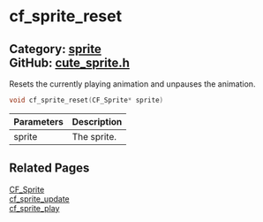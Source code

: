 [](../header.md ':include')

# cf_sprite_reset

Category: [sprite](/api_reference?id=sprite)  
GitHub: [cute_sprite.h](https://github.com/RandyGaul/cute_framework/blob/master/include/cute_sprite.h)  
---

Resets the currently playing animation and unpauses the animation.

```cpp
void cf_sprite_reset(CF_Sprite* sprite)
```

Parameters | Description
--- | ---
sprite | The sprite.

## Related Pages

[CF_Sprite](/sprite/cf_sprite.md)  
[cf_sprite_update](/sprite/cf_sprite_update.md)  
[cf_sprite_play](/sprite/cf_sprite_play.md)  
